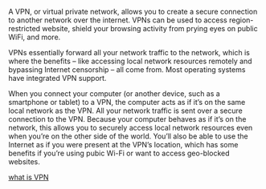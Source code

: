 A VPN, or virtual private network, allows you to create a secure connection to another network over the internet. VPNs can be used to access region-restricted website, shield your browsing activity from prying eyes on public WiFi, and more.

VPNs essentially forward all your network traffic to the network, which is where the benefits – like accessing local network resources remotely and bypassing Internet censorship – all come from. Most operating systems have integrated VPN support.

When you connect your computer (or another device, such as a smartphone or tablet) to a VPN, the computer acts as if it’s on the same local network as the VPN. All your network traffic is sent over a secure connection to the VPN. Because your computer behaves as if it’s on the network, this allows you to securely access local network resources even when you’re on the other side of the world. You’ll also be able to use the Internet as if you were present at the VPN’s location, which has some benefits if you’re using pubic Wi-Fi or want to access geo-blocked websites.

[what is VPN](https://www.howtogeek.com/133680/htg-explains-what-is-a-vpn/)